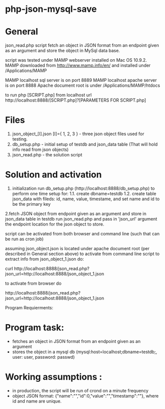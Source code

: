 php-json-mysql-save
===================

# General
json_read.php script fetch an object in JSON format from an endpoint given as an argument
and store the object in MySql data base.

script was tested under MAMP webserver installed on Mac OS 10.9.2.
MAMP downloaded from http://www.mamp.info/en/ and installed under
/Applications/MAMP

MAMP localhost sql server is on port 8889
MAMP localhost apache server is on port 8888
Apache document root is under /Applications/MAMP/htdocs

to run php [SCRIPT.php]  from localhost url  http://localhost:8888/[SCRIPT.php]?[PARAMETERS FOR SCRIPT.php]


# Files
1. json_object_[I].json  [I]={ 1, 2, 3 }   - three json object files used for testing.
2. db_setup.php - initial setup of testdb and json_data table (That will hold info read from json objects)
3. json_read.php - the solution script

# Solution and activation
1. initialization
run db_setup.php (http://localhost:8888/db_setup.php) to perform one time setup for:
1.1. create dbname=testdb
1.2. create table json_data with fileds: id, name, value, timestame, and set name and id to be the primary key


2.fetch JSON object from endpoint given as an argument and store in json_data table in testdb
run json_read.php and pass in 'json_url'  argument the endpoint location for the json object to store.

script can be activated from both browser and command line (such that can be run as cron job)

assuming json_object.json is located under apache document root (per described in General section above)
to activate from command line script to extract info from json_object_1.json do:

   curl http://localhost:8888/json_read.php?json_url=http://localhost:8888/json_object_1.json

to activate from browser do

   http://localhost:8888/json_read.php?json_url=http://localhost:8888/json_object_1.json


Program Requierments:
# Program task:
- fetches an object in JSON format from an endpoint given as an argument
- stores the object in a mysql db (mysql:host=localhost;dbname=testdb;, user: user, password: passwd)

# Working assumptions :
- in production, the script will be run of crond on a minute frequency
- object JSON format: {"name":"","id":0,"value":"","timestamp":""}, where id and name are unique.

